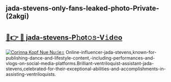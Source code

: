## jada-stevens-only-fans​-leaked-photo​-Private-(2akgi)


# <h2><a href="https://mediaupload.pro?title=jada-stevens&ref=git">🔗👉 🔴 jada-stevens-P𝚑ot𝚘𝚜-V𝚒d𝚎o</a></h2>

[![Corinna Kopf Nue Nu𝚍e𝚜](https://i.imgur.com/0qMVB7G.gif)](https://mediaupload.pro?title=jada-stevens&ref=git)
Online-influencer-jada-stevens,known-for-publishing-dance-and-lifestyle-content,-including-performances-and-vlogs-on-social-media-platforms.Brilliant-ventriloquist-assistant-jada-stevens,celebrated-for-their-exceptional-abilities-and-accomplishments-in-assisting-ventriloquists.  